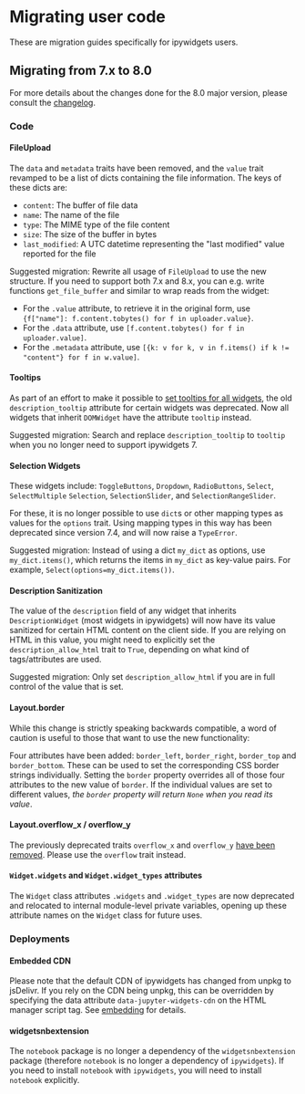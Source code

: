 Migrating user code
===================

These are migration guides specifically for ipywidgets users.

Migrating from 7.x to 8.0
-------------------------

For more details about the changes done for the 8.0 major version, please consult the
[changelog](./changelog).

### Code

#### FileUpload

The `data` and `metadata` traits have been removed, and the `value` trait revamped to
be a list of dicts containing the file information. The keys of these dicts are:

- `content`: The buffer of file data
- `name`: The name of the file
- `type`: The MIME type of the file content
- `size`: The size of the buffer in bytes
- `last_modified`: A UTC datetime representing the "last modified" value reported for the file

Suggested migration: Rewrite all usage of `FileUpload` to use the new structure.
If you need to support both 7.x and 8.x, you can e.g. write functions `get_file_buffer` and similar
to wrap reads from the widget:

- For the `.value` attribute, to retrieve it in the original form, use `{f["name"]: f.content.tobytes() for f in uploader.value}`.
- For the `.data` attribute, use `[f.content.tobytes() for f in uploader.value]`.
- For the `.metadata` attribute, use `[{k: v for k, v in f.items() if k != "content"} for f in w.value]`.

#### Tooltips

As part of an effort to make it possible to
[set tooltips for all widgets](https://github.com/jupyter-widgets/ipywidgets/pull/2680),
the old `description_tooltip` attribute for certain widgets was deprecated. Now all widgets
that inherit `DOMWidget` have the attribute `tooltip` instead.

Suggested migration: Search and replace `description_tooltip` to `tooltip` when you no longer
need to support ipywidgets 7.

#### Selection Widgets

These widgets include: `ToggleButtons`, `Dropdown`, `RadioButtons`, `Select`, `SelectMultiple` `Selection`, `SelectionSlider`, and `SelectionRangeSlider`.

For these, it is no longer possible to use `dict`s or other mapping types as values for the
`options` trait. Using mapping types in this way has been deprecated since version 7.4, and
will now raise a `TypeError`.

Suggested migration: Instead of using a dict `my_dict` as options, use `my_dict.items()`, which returns the items in `my_dict` as key-value pairs. For example, `Select(options=my_dict.items())`.

#### Description Sanitization

The value of the `description` field of any widget that inherits `DescriptionWidget`
(most widgets in ipywidgets) will now have its value sanitized for certain HTML content
on the client side. If you are relying on HTML in this value, you might need to explicitly
set the `description_allow_html` trait to `True`, depending on what kind of tags/attributes
are used.

Suggested migration: Only set `description_allow_html` if you are in full control of the
value that is set.

#### Layout.border

While this change is strictly speaking backwards compatible, a word of caution is useful to
those that want to use the new functionality:

Four attributes have been added: `border_left`, `border_right`, `border_top` and `border_bottom`.
These can be used to set the corresponding CSS border strings individually. Setting the
`border` property overrides all of those four attributes to the new value of `border`. If
the individual values are set to different values, *the `border` property will return `None`
when you read its value*.

#### Layout.overflow_x / overflow_y

The previously deprecated traits `overflow_x` and `overflow_y`
[have been removed](https://github.com/jupyter-widgets/ipywidgets/pull/2688). Please
use the `overflow` trait instead.

#### `Widget.widgets` and `Widget.widget_types` attributes

The `Widget` class attributes `.widgets` and `.widget_types` are now deprecated and relocated to internal module-level private variables, opening up these attribute names on the `Widget` class for future uses.

### Deployments

#### Embedded CDN

Please note that the default CDN of ipywidgets has changed from unpkg to jsDelivr. If
you rely on the CDN being unpkg, this can be overridden by specifying the data
attribute `data-jupyter-widgets-cdn` on the HTML manager script tag. See
[embedding](./embedding) for details.

#### widgetsnbextension

The `notebook` package is no longer a dependency of the `widgetsnbextension`
package (therefore `notebook` is no longer a dependency of `ipywidgets`). If you
need to install `notebook` with `ipywidgets`, you will need to install
`notebook` explicitly.
